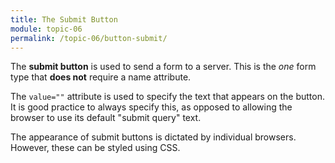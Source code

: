 ```yaml
---
title: The Submit Button
module: topic-06
permalink: /topic-06/button-submit/
---
```


<div class="divider-heading"></div>

The **submit button** is used to send a form to a server. This is the _one_ form type that **does not** require a name attribute.

The `value=""` attribute is used to specify the text that appears on the button. It is good practice to always specify this, as opposed to allowing the browser to use its default "submit query" text.

The appearance of submit buttons is dictated by individual browsers. However, these can be styled using CSS.


<div class="codepen-embed">
  <p data-height="400" data-theme-id="30567" data-slug-hash="wreBBp" data-default-tab="html,result" data-user="Media-Ed-Online" data-embed-version="2" data-pen-title="[Intro-Web-Dev] Topic-05: Botton Input Elements, Pt. 2" class="codepen"></p>
</div>
